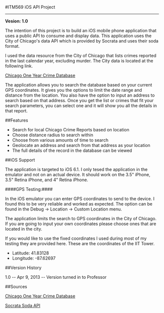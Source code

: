 #ITM569 iOS API Project
- - - 

**Vesion: 1.0**

The intention of this project is to build an iOS mobile phone
application that uses a public API to consume and display data. 
This application uses the City of Chicago's data API which is 
provided by Socrata and uses their soda format.

I used the data resource from the City of Chicago that lists 
crimes reported in the last calendar year, excluding murder. 
The City data is located at the following link.

[Chicago One Year Crime Database](https://data.cityofchicago.org/Public-Safety/Crimes-One-year-prior-to-present/x2n5-8w5q)

The application allows you to search the database based on your 
current GPS coordinates. It gives you the options to limit the date 
range and distance from the location. You also have the option 
to input an address to search based on that address. Once 
you get the list or crimes that fit your search parameters, you 
can select one and it will show you all the details in that report.

##Features

+ Search for local Chicago Crime Reports based on location
+ Choose distance radius to search within
+ Choose from various amounts of time to search
+ Geolocate an address and search from that address as your location
+ The full details of the record in the database can be viewed  
    
##iOS Support

The application is targeted to iOS 6.1. I only tesed the application
in the emulator and not on an actual device. It should work on the 
3.5" iPhone, 3.5" Retina iPhone, and 4" Retina iPhone.

####GPS Testing:####

In the iOS emulator you can enter GPS coordinates to send to the 
device. I found this to be very reliable and worked as expected. The 
option can be found in the Debug -> Location -> Custom Location menu. 

The application limits the search to GPS coordinates in the City of 
Chicago. If you are going to input your own coordinates please choose 
ones that are located in the city. 

If you would like to use the fixed coordinates I used during most 
of my testing they are provided here. These are the coordinates of the 
IIT Tower.

+ Latitude: 41.83128
+ Longitude: -87.62697

##Version History

1.0 -- Apr 9, 2013 -- Version turned in to Professor

##Sources

[Chicago One Year Crime Database](https://data.cityofchicago.org/Public-Safety/Crimes-One-year-prior-to-present/x2n5-8w5q)

[Socrata Soda API](http://dev.socrata.com/)